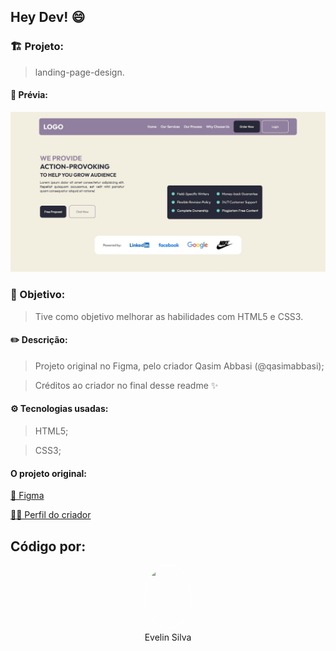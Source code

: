 ## Hey Dev! 😄

### 🏗️ Projeto:

> landing-page-design.

#### 🎃 Prévia:

![previa](./preview/preview-landing-page-design.jpeg)

### 🎯 Objetivo:

> Tive como objetivo melhorar as habilidades com HTML5 e CSS3.

#### ✏️ Descrição:

> Projeto original no Figma, pelo criador Qasim Abbasi (@qasimabbasi);

> Créditos ao criador no final desse readme ✨

#### ⚙️ Tecnologias usadas:

> HTML5;

> CSS3;

#### O projeto original:

[🎨 Figma](https://www.figma.com/community/file/1246314386491240301/Landing-Page-Design)

[👨‍💻 Perfil do criador](https://www.figma.com/@qasimabbasi)

## Código por:

<p style="width: fit-content;
    display: flex;
    flex-direction: column;
    text-align: center;
    gap: 5px;
    margin: auto;">
    <img src="https://github.com/Evelin-Silva.png" style="height: 100px;
    border: solid white 1px;
    border-radius: 50%;">
    <span>Evelin Silva</span>
</p>